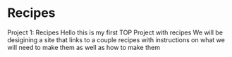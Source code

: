 # Recipes
Project 1: Recipes
Hello this is my first TOP Project with recipes
We will be desigining a site that links to a couple recipes with instructions on what we will need to make them as well as how to make them
